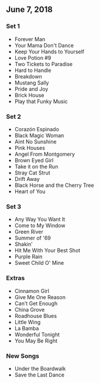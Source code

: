 ## June 7, 2018

### Set 1

- Forever Man
- Your Mama Don't Dance
- Keep Your Hands to Yourself
- Love Potion #9
- Two Tickets to Paradise
- Hard to Handle
- Breakdown
- Mustang Sally
- Pride and Joy
- Brick House
- Play that Funky Music

### Set 2

- Corazón Espinado
- Black Magic Woman
- Aint No Sunshine
- Pink Houses
- Angel From Montgomery
- Brown Eyed Girl
- Take it on the Run
- Stray Cat Strut
- Drift Away
- Black Horse and the Cherry Tree
- Heart of You

### Set 3

- Any Way You Want It
- Come to My Window
- Green River
- Summer of '69
- Shakin'
- Hit Me With Your Best Shot
- Purple Rain
- Sweet Child O' Mine

### Extras

- Cinnamon Girl
- Give Me One Reason
- Can't Get Enough
- China Grove
- Roadhouse Blues
- Little Wing
- La Bamba
- Wonderful Tonight
- You May Be Right

### New Songs

- Under the Boardwalk
- Save the Last Dance
